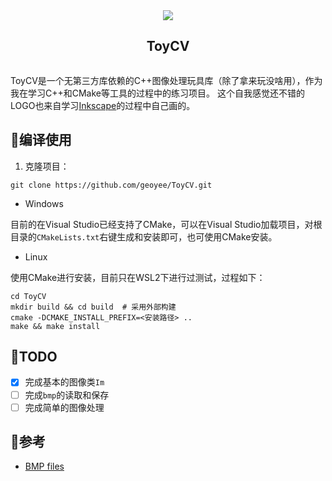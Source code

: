 <div align="center">
  <article style="display: flex; flex-direction: column; align-items: center; justify-content: center;">
      <img src="https://user-images.githubusercontent.com/71769312/233330675-dd8df43b-232c-4efd-8128-9063c2f4e9cb.svg"/>
      <h1 style="width: 100%; text-align: center;">ToyCV</h1>
  </article>
</div>

ToyCV是一个无第三方库依赖的C++图像处理玩具库（除了拿来玩没啥用），作为我在学习C++和CMake等工具的过程中的练习项目。 这个自我感觉还不错的LOGO也来自学习[Inkscape](https://gitlab.com/inkscape/inkscape)的过程中自己画的。

## 🤡编译使用

1. 克隆项目：

``` shell
git clone https://github.com/geoyee/ToyCV.git
```

- Windows

目前的在Visual Studio已经支持了CMake，可以在Visual Studio加载项目，对根目录的`CMakeLists.txt`右键生成和安装即可，也可使用CMake安装。

- Linux

使用CMake进行安装，目前只在WSL2下进行过测试，过程如下：

``` shell
cd ToyCV
mkdir build && cd build  # 采用外部构建
cmake -DCMAKE_INSTALL_PREFIX=<安装路径> ..
make && make install
```

## 🤡TODO

- [x] 完成基本的图像类`Im`
- [ ] 完成`bmp`的读取和保存
- [ ] 完成简单的图像处理

## 🤡参考

- [BMP files](http://paulbourke.net/dataformats/bmp/)


